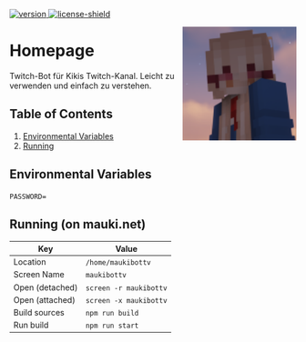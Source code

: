 [discord-invite]: https://discord.gg/7fVXR2g7DG

[maven-central]: https://img.shields.io/badge/Version-v1.3.0.BETA-blue.svg
[discord-shield]: https://discord.com/api/guilds/859073652775059457/widget.png

[license]: https://github.com/MaukiNet/MaukiBotTV/blob/main/LICENSE
[license-shield]: https://img.shields.io/badge/License-GPL3.0-green.svg

[version]: https://img.shields.io/static/v1?label=Download&message=v1.0.0_ALPHA&color=blue
[download]: https://github.com/MaukiNet/MaukiBotTV/releases/tag/v1.0.0_ALPHA

[ ![version][] ][download]
[ ![license-shield][] ][license]
<!--
![maven-central][]
-->

<img align="right" src="https://github.com/MaukiNet/.github/blob/main/assets/4542221e59746b200f7d3d2c96cf9210.png" height="200" width="200">

# Homepage
Twitch-Bot für Kikis Twitch-Kanal. Leicht zu verwenden und einfach zu verstehen.

## Table of Contents
1. [Environmental Variables](#environmental-variables)
2. [Running](#running-on-maukinet)

## Environmental Variables
```env
PASSWORD=
```

## Running (on mauki.net)
| **Key**         	| **Value**               	|
|-----------------	|-------------------------	|
| Location        	| `/home/maukibottv`        |
| Screen Name     	| `maukibottv`             	|
| Open (detached) 	| `screen -r maukibottv`   	|
| Open (attached) 	| `screen -x maukibottv`   	|
| Build sources   	| `npm run build`          	|
| Run build       	| `npm run start`          	|
